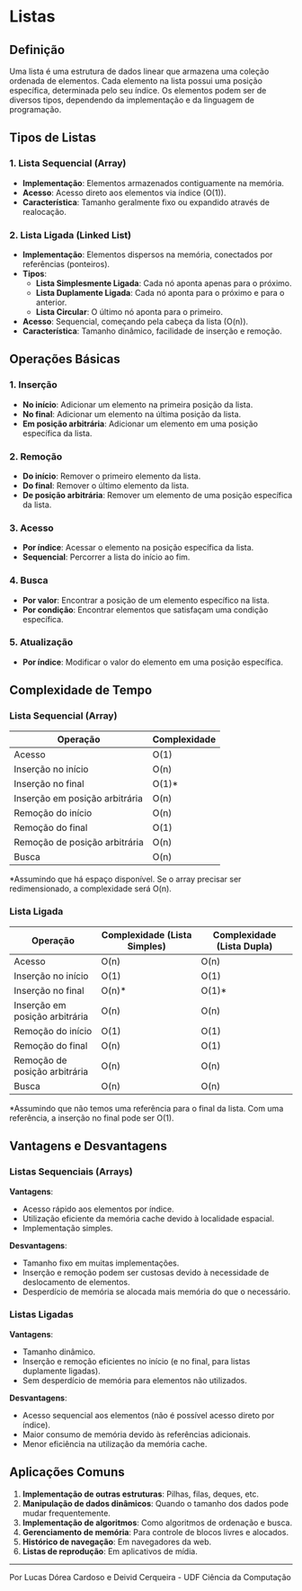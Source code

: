 # Listas

## Definição

Uma lista é uma estrutura de dados linear que armazena uma coleção ordenada de elementos. Cada elemento na lista possui uma posição específica, determinada pelo seu índice. Os elementos podem ser de diversos tipos, dependendo da implementação e da linguagem de programação.

## Tipos de Listas

### 1. Lista Sequencial (Array)
- **Implementação**: Elementos armazenados contiguamente na memória.
- **Acesso**: Acesso direto aos elementos via índice (O(1)).
- **Característica**: Tamanho geralmente fixo ou expandido através de realocação.

### 2. Lista Ligada (Linked List)
- **Implementação**: Elementos dispersos na memória, conectados por referências (ponteiros).
- **Tipos**:
  - **Lista Simplesmente Ligada**: Cada nó aponta apenas para o próximo.
  - **Lista Duplamente Ligada**: Cada nó aponta para o próximo e para o anterior.
  - **Lista Circular**: O último nó aponta para o primeiro.
- **Acesso**: Sequencial, começando pela cabeça da lista (O(n)).
- **Característica**: Tamanho dinâmico, facilidade de inserção e remoção.

## Operações Básicas

### 1. Inserção
- **No início**: Adicionar um elemento na primeira posição da lista.
- **No final**: Adicionar um elemento na última posição da lista.
- **Em posição arbitrária**: Adicionar um elemento em uma posição específica da lista.

### 2. Remoção
- **Do início**: Remover o primeiro elemento da lista.
- **Do final**: Remover o último elemento da lista.
- **De posição arbitrária**: Remover um elemento de uma posição específica da lista.

### 3. Acesso
- **Por índice**: Acessar o elemento na posição específica da lista.
- **Sequencial**: Percorrer a lista do início ao fim.

### 4. Busca
- **Por valor**: Encontrar a posição de um elemento específico na lista.
- **Por condição**: Encontrar elementos que satisfaçam uma condição específica.

### 5. Atualização
- **Por índice**: Modificar o valor do elemento em uma posição específica.

## Complexidade de Tempo

### Lista Sequencial (Array)
| Operação | Complexidade |
|----------|--------------|
| Acesso | O(1) |
| Inserção no início | O(n) |
| Inserção no final | O(1)* |
| Inserção em posição arbitrária | O(n) |
| Remoção do início | O(n) |
| Remoção do final | O(1) |
| Remoção de posição arbitrária | O(n) |
| Busca | O(n) |

*Assumindo que há espaço disponível. Se o array precisar ser redimensionado, a complexidade será O(n).

### Lista Ligada
| Operação | Complexidade (Lista Simples) | Complexidade (Lista Dupla) |
|----------|------------------------------|----------------------------|
| Acesso | O(n) | O(n) |
| Inserção no início | O(1) | O(1) |
| Inserção no final | O(n)* | O(1)* |
| Inserção em posição arbitrária | O(n) | O(n) |
| Remoção do início | O(1) | O(1) |
| Remoção do final | O(n) | O(1) |
| Remoção de posição arbitrária | O(n) | O(n) |
| Busca | O(n) | O(n) |

*Assumindo que não temos uma referência para o final da lista. Com uma referência, a inserção no final pode ser O(1).

## Vantagens e Desvantagens

### Listas Sequenciais (Arrays)
**Vantagens**:
- Acesso rápido aos elementos por índice.
- Utilização eficiente da memória cache devido à localidade espacial.
- Implementação simples.

**Desvantagens**:
- Tamanho fixo em muitas implementações.
- Inserção e remoção podem ser custosas devido à necessidade de deslocamento de elementos.
- Desperdício de memória se alocada mais memória do que o necessário.

### Listas Ligadas
**Vantagens**:
- Tamanho dinâmico.
- Inserção e remoção eficientes no início (e no final, para listas duplamente ligadas).
- Sem desperdício de memória para elementos não utilizados.

**Desvantagens**:
- Acesso sequencial aos elementos (não é possível acesso direto por índice).
- Maior consumo de memória devido às referências adicionais.
- Menor eficiência na utilização da memória cache.

## Aplicações Comuns

1. **Implementação de outras estruturas**: Pilhas, filas, deques, etc.
2. **Manipulação de dados dinâmicos**: Quando o tamanho dos dados pode mudar frequentemente.
3. **Implementação de algoritmos**: Como algoritmos de ordenação e busca.
4. **Gerenciamento de memória**: Para controle de blocos livres e alocados.
5. **Histórico de navegação**: Em navegadores da web.
6. **Listas de reprodução**: Em aplicativos de mídia.

---

Por Lucas Dórea Cardoso e Deivid Cerqueira - UDF Ciência da Computação